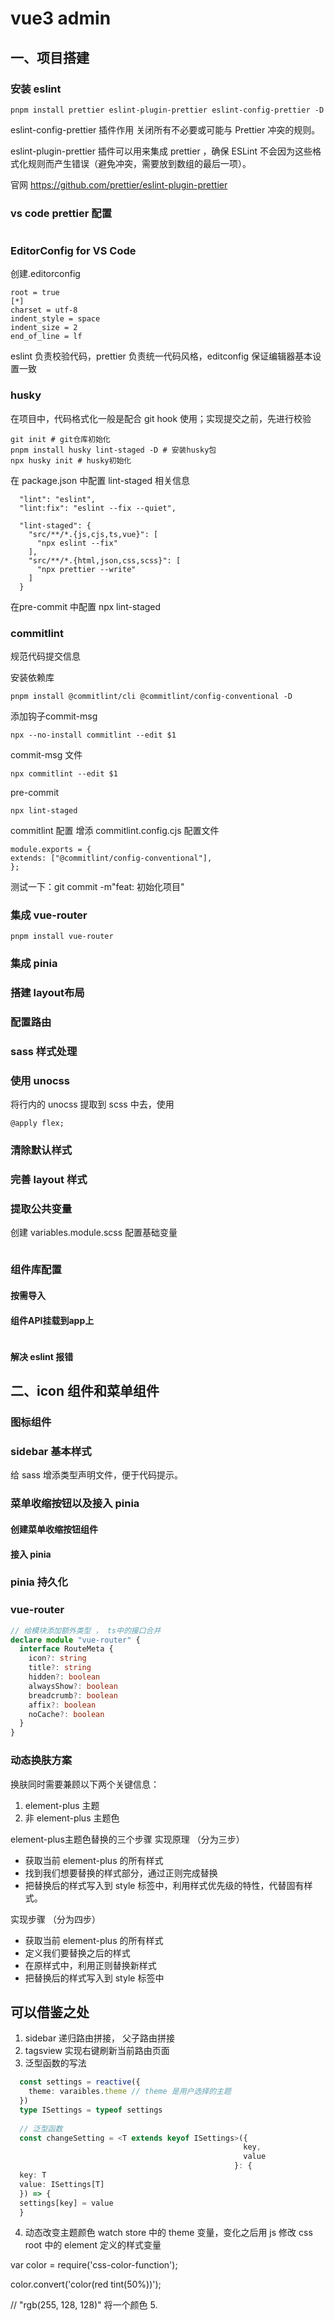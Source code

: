 # vue3 admin

## 一、项目搭建

### 安装 eslint

```
pnpm install prettier eslint-plugin-prettier eslint-config-prettier -D
```

eslint-config-prettier
插件作用 关闭所有不必要或可能与 Prettier 冲突的规则。

eslint-plugin-prettier
插件可以⽤来集成 prettier ，确保 ESLint 不会因为这些格式化规则⽽产⽣错误（避免冲突，需要放到数组的最后⼀项）。

官网 https://github.com/prettier/eslint-plugin-prettier

### vs code prettier 配置

```

```

### EditorConfig for VS Code

创建.editorconfig

```
root = true
[*]
charset = utf-8
indent_style = space
indent_size = 2
end_of_line = lf
```

eslint 负责校验代码，prettier 负责统⼀代码⻛格，editconfig 保证编辑器基本设置⼀致

### husky

在项目中，代码格式化一般是配合 git hook 使用；实现提交之前，先进行校验

```
git init # git仓库初始化
pnpm install husky lint-staged -D # 安装husky包
npx husky init # husky初始化
```

在 package.json 中配置 lint-staged 相关信息

```
  "lint": "eslint",
  "lint:fix": "eslint --fix --quiet",
```

```
  "lint-staged": {
    "src/**/*.{js,cjs,ts,vue}": [
      "npx eslint --fix"
    ],
    "src/**/*.{html,json,css,scss}": [
      "npx prettier --write"
    ]
  }
```

在pre-commit 中配置 npx lint-staged

### commitlint

规范代码提交信息

安装依赖库

```
pnpm install @commitlint/cli @commitlint/config-conventional -D
```

添加钩子commit-msg

```
npx --no-install commitlint --edit $1

```

commit-msg 文件

```
npx commitlint --edit $1
```

pre-commit

```
npx lint-staged
```

commitlint 配置
增添 commitlint.config.cjs 配置⽂件

```
module.exports = {
extends: ["@commitlint/config-conventional"],
};
```

测试⼀下：git commit -m"feat: 初始化项⽬"

### 集成 vue-router

```
pnpm install vue-router

```

### 集成 pinia

### 搭建 layout布局

### 配置路由

### sass 样式处理

### 使用 unocss

将行内的 unocss 提取到 scss 中去，使用

```
@apply flex;
```

### 清除默认样式

### 完善 layout 样式

### 提取公共变量

创建 variables.module.scss 配置基础变量

```

```

### 组件库配置

#### 按需导入

#### 组件API挂载到app上

```

```

#### 解决 eslint 报错







## 二、icon 组件和菜单组件



### 图标组件





### sidebar 基本样式



给 sass 增添类型声明文件，便于代码提示。



### 菜单收缩按钮以及接入 pinia 





####  创建菜单收缩按钮组件

#### 接⼊ pinia



### pinia 持久化


### vue-router

```ts
// 给模块添加额外类型 ， ts中的接口合并
declare module "vue-router" {
  interface RouteMeta {
    icon?: string
    title?: string
    hidden?: boolean
    alwaysShow?: boolean
    breadcrumb?: boolean
    affix?: boolean
    noCache?: boolean
  }
}
```





### 动态换肤方案



换肤同时需要兼顾以下两个关键信息：

1. element-plus 主题
2. 非 element-plus 主题色

element-plus主题色替换的三个步骤  实现原理  （分为三步）

+ 获取当前 element-plus 的所有样式
+ 找到我们想要替换的样式部分，通过正则完成替换
+ 把替换后的样式写入到 style 标签中，利用样式优先级的特性，代替固有样式。

实现步骤 （分为四步）

+ 获取当前 element-plus 的所有样式
+ 定义我们要替换之后的样式
+ 在原样式中，利用正则替换新样式
+ 把替换后的样式写入到 style 标签中

## 可以借鉴之处
1. sidebar 递归路由拼接， 父子路由拼接
2. tagsview 实现右键刷新当前路由页面
3. 泛型函数的写法
  ```ts
    const settings = reactive({
      theme: varaibles.theme // theme 是用户选择的主题
    })
    type ISettings = typeof settings
    
    // 泛型函数
    const changeSetting = <T extends keyof ISettings>({
                                                      key,
                                                      value
                                                    }: {
    key: T
    value: ISettings[T]
    }) => {
    settings[key] = value
    }
```

4. 动态改变主题颜色
watch store 中的 theme 变量，变化之后用 js 修改 css root 中的 element 定义的样式变量

var color = require('css-color-function');

color.convert('color(red tint(50%))');

// "rgb(255, 128, 128)"
将一个颜色
5. 

















































































